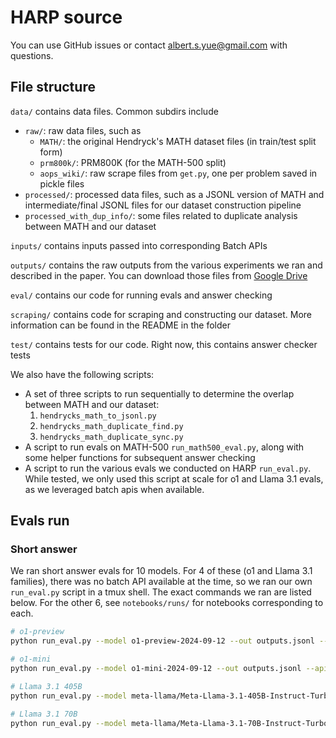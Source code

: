 # HARP source

You can use GitHub issues or contact [albert.s.yue@gmail.com](mailto:albert.s.yue@gmail.com) with questions.

## File structure

`data/` contains data files. Common subdirs include
- `raw/`: raw data files, such as
    - `MATH/`: the original Hendryck's MATH dataset files (in train/test split form)
    - `prm800k/`: PRM800K (for the MATH-500 split)
    - `aops_wiki/`: raw scrape files from `get.py`, one per problem saved in pickle files
- `processed/`: processed data files, such as a JSONL version of MATH and intermediate/final JSONL files for our dataset construction pipeline
- `processed_with_dup_info/`: some files related to duplicate analysis between MATH and our dataset

`inputs/` contains inputs passed into corresponding Batch APIs

`outputs/` contains the raw outputs from the various experiments we ran and described in the paper. You can download those files from [Google Drive](https://drive.google.com/drive/folders/1-OoVboyjiFbUVhn18MOZn5NMavsv3QGI?usp=sharing)

`eval/` contains our code for running evals and answer checking

`scraping/` contains code for scraping and constructing our dataset. More information can be found in the README in the folder

`test/` contains tests for our code. Right now, this contains answer checker tests

We also have the following scripts:
- A set of three scripts to run sequentially to determine the overlap between MATH and our dataset:
    1. `hendrycks_math_to_jsonl.py`
    2. `hendrycks_math_duplicate_find.py`
    3. `hendrycks_math_duplicate_sync.py`
- A script to run evals on MATH-500 `run_math500_eval.py`, along with some helper functions for subsequent answer checking
- A script to run the various evals we conducted on HARP `run_eval.py`. While tested, we only used this script at scale for o1 and Llama 3.1 evals, as we leveraged batch apis when available.


## Evals run

### Short answer

We ran short answer evals for 10 models. For 4 of these (o1 and Llama 3.1 families), there was no batch API available at the time, so we ran our own `run_eval.py` script in a tmux shell. The exact commands we ran are listed below. For the other 6, see `notebooks/runs/` for notebooks corresponding to each.
```bash
# o1-preview
python run_eval.py --model o1-preview-2024-09-12 --out outputs.jsonl --api openai --max-tokens 8192 --temperature 1

# o1-mini
python run_eval.py --model o1-mini-2024-09-12 --out outputs.jsonl --api openai --max-tokens 8192 --temperature 1

# Llama 3.1 405B
python run_eval.py --model meta-llama/Meta-Llama-3.1-405B-Instruct-Turbo --api together --out hard.jsonl --temperature 0 --max-tokens 4096

# Llama 3.1 70B
python run_eval.py --model meta-llama/Meta-Llama-3.1-70B-Instruct-Turbo --api together --out hard.jsonl --temperature 0 --max-tokens 2048
```
